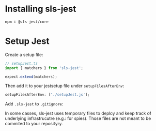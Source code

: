 # Installing sls-jest

```bash
npm i @sls-jest/core
```

# Setup Jest

Create a setup file:

```ts
// setupJest.ts
import { matchers } from 'sls-jest';

expect.extend(matchers);
```

Then add it to your jestsetup file under `setupFilesAfterEnv`:

```ts
setupFilesAfterEnv: ['./setupJest.js'];
```

Add `.sls-jest` to `.gitignore`:

In some casses, sls-jest uses temporary files to deploy and keep track of underlying infrastrucutre (e.g.: for spies). Those files are not meant to be commited to your reposityry.

